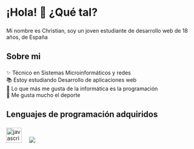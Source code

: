 <h1 align="left">¡Hola! 👋 ¿Qué tal?</h1>

###

<p align="left">Mi nombre es Christian, soy un joven estudiante de desarrollo web de 18 años, de España</p>

###

<h2 align="left">Sobre mi</h2>

###

<p align="left">✨ Técnico en Sistemas Microinformáticos y redes<br>📚 Estoy estudiando Desarrollo de aplicaciones web<br>🎯 Lo que más me gusta de la informática es la programación<br>🎲 Me gusta mucho el deporte</p>

###

<h2 align="left">Lenguajes de programación adquiridos</h2>

###

<div align="left">
  <img src="https://cdn.jsdelivr.net/gh/devicons/devicon/icons/javascript/javascript-original.svg" height="40" alt="javascript logo"  />
  <img width="12" />
  <img src="https://imgs.search.brave.com/hlNhN-eEvWPCdmhXdvqgaKl6H5MS4x4lHa7d8oiV_kU/rs:fit:860:0:0:0/g:ce/aHR0cHM6Ly93d3cu/cG5nbWFydC5jb20v/ZmlsZXMvNy9QeXRo/b24tVHJhbnNwYXJl/bnQtQmFja2dyb3Vu/ZC5wbmc">
  <img width="12" />
</div>

###
